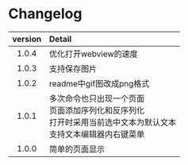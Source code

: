 # Changelog
| version | Detail                                                                                                                  |
| :-----: | :---------------------------------------------------------------------------------------------------------------------- |
|  1.0.4  | 优化打开webview的速度                                                                                                   |
|  1.0.3  | 支持保存图片                                                                                                            |
|  1.0.2  | readme中gif图改成png格式                                                                                                |
|  1.0.1  | 多次命令也只出现一个页面<br/>页面添加序列化和反序列化<br/>打开时采用当前选中文本为默认文本<br/>支持文本编辑器内右键菜单 |
|  1.0.0  | 简单的页面显示                                                                                                          |